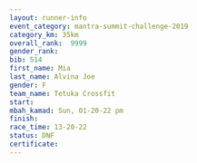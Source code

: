 ```yaml
---
layout: runner-info 
event_category: mantra-summit-challenge-2019 
category_km: 35km 
overall_rank:  9999
gender_rank: 
bib: 514
first_name: Mia
last_name: Alvina Joe
gender: F
team_name: Tetuka Crossfit
start: 
mbah_kamad: Sun, 01-20-22 pm
finish: 
race_time: 13-20-22
status: DNF
certificate: 
---
```

